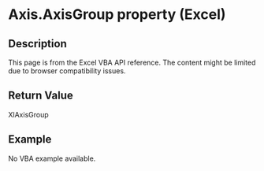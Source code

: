 # Axis.AxisGroup property (Excel)

## Description
This page is from the Excel VBA API reference. The content might be limited due to browser compatibility issues.

## Return Value
XlAxisGroup

## Example
No VBA example available.
